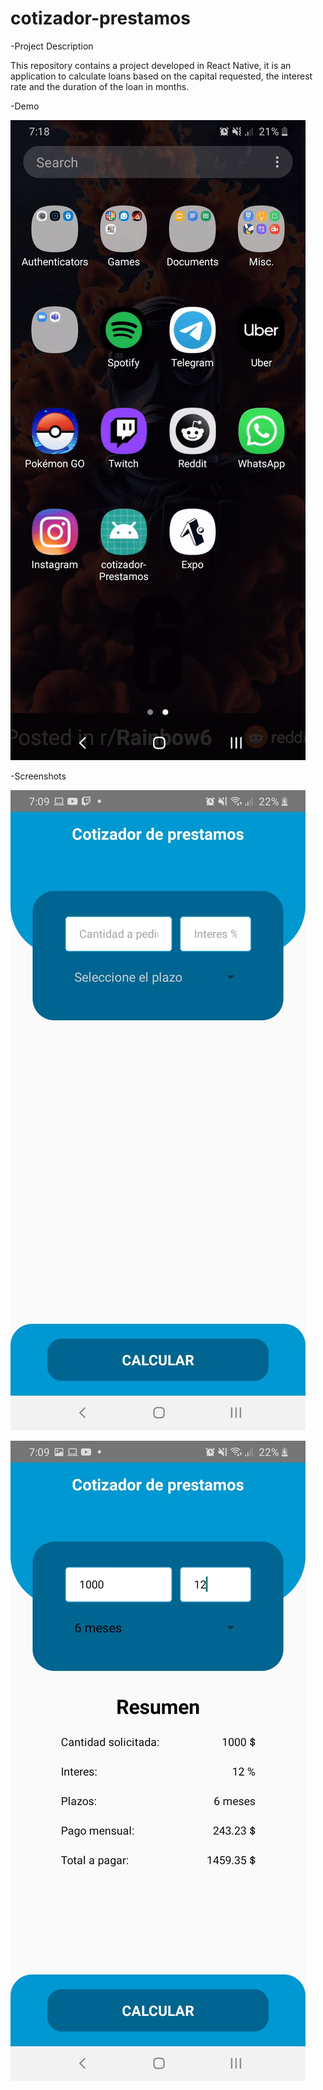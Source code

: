# cotizador-prestamos

-Project Description

This repository contains a project developed in React Native, it is an application to calculate loans based on the capital requested, the interest rate and the duration of the loan in months.

-Demo

![](imgs/appVideogif.gif)

-Screenshots

![](imgs/initApp.jpg)

![](imgs/resultsApp.jpg)
